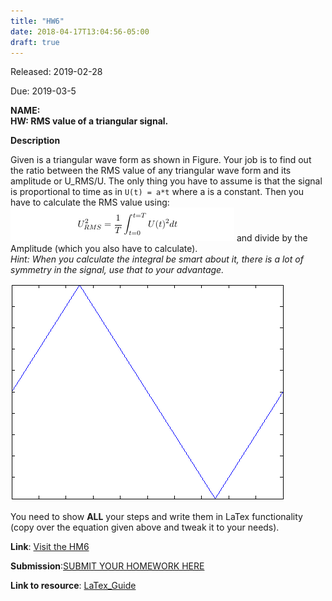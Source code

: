 ```yaml
---
title: "HW6"
date: 2018-04-17T13:04:56-05:00
draft: true
---
```


Released: 2019-02-28

Due: 2019-03-5

**NAME:**  
**HW: RMS value of a triangular signal.**

**Description**

Given is a triangular wave form as shown in Figure. Your job is to find out the ratio between the RMS value of any triangular wave form and its amplitude or U_RMS/U. The only thing you have to assume is that the signal is proportional to time as in ```U(t) = a*t``` where a is a constant. Then you have to calculate the RMS value using: ![figureRMS](https://github.com/ABE425/ABE425/blob/Rongliu/data/hw/HW_other/RMS.png) and divide by the Amplitude (which you also have to calculate).  
 _Hint: When you calculate the integral be smart about it, there is a lot of  symmetry in the signal, use that to your advantage._

![figure](https://github.com/ABE425/data/blob/lab_1/ABE425HMK/HW_RMS_Triangle/TriangularWaveSignal.png)

You need to show **ALL** your steps and write them in LaTex functionality (copy over the equation given above and tweak it to your needs).


**Link**: [Visit the HM6](https://github.com/ABE425/ABE425/tree/master/data/hw/HW_TheveninEquivalents )

**Submission**:[SUBMIT YOUR HOMEWORK HERE]()

**Link to resource**: [LaTex_Guide](../../resources/LaTex_Guide.md)
